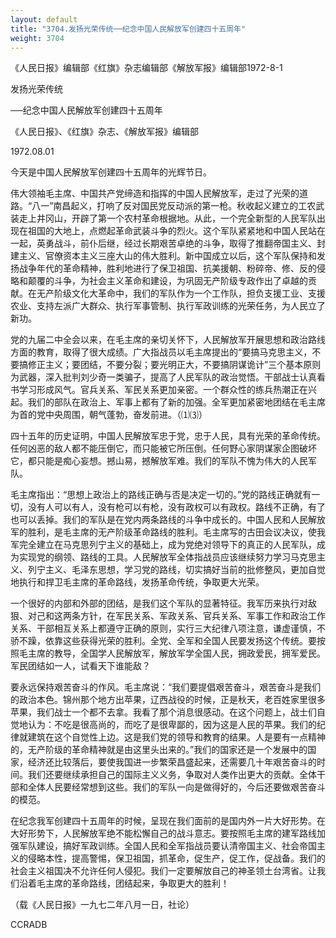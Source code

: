 ```yaml
---
layout: default
title: "3704.发扬光荣传统──纪念中国人民解放军创建四十五周年"
weight: 3704
---
```


《人民日报》编辑部《红旗》杂志编辑部《解放军报》编辑部1972-8-1

发扬光荣传统

──纪念中国人民解放军创建四十五周年

《人民日报》、《红旗》杂志、《解放军报》编辑部

1972.08.01

今天是中国人民解放军创建四十五周年的光辉节日。

伟大领袖毛主席、中国共产党缔造和指挥的中国人民解放军，走过了光荣的道路。“八一”南昌起义，打响了反对国民党反动派的第一枪。秋收起义建立的工农武装走上井冈山，开辟了第一个农村革命根据地。从此，一个完全新型的人民军队出现在祖国的大地上，点燃起革命武装斗争的烈火。这个军队紧紧地和中国人民站在一起，英勇战斗，前仆后继，经过长期艰苦卓绝的斗争，取得了推翻帝国主义、封建主义、官僚资本主义三座大山的伟大胜利。新中国成立以后，这个军队保持和发扬战争年代的革命精神，胜利地进行了保卫祖国、抗美援朝、粉碎帝、修、反的侵略和颠覆的斗争，为社会主义革命和建设，为巩固无产阶级专政作出了卓越的贡献。在无产阶级文化大革命中，我们的军队作为一个工作队，担负支援工业、支援农业、支持左派广大群众、执行军事管制、执行军政训练的光荣任务，为人民立了新功。

党的九届二中全会以来，在毛主席的亲切关怀下，人民解放军开展思想和政治路线方面的教育，取得了很大成绩。广大指战员以毛主席提出的“要搞马克思主义，不要搞修正主义；要团结，不要分裂；要光明正大，不要搞阴谋诡计”三个基本原则为武器，深入批判刘少奇一类骗子，提高了人民军队的政治觉悟。干部战士认真看书学习形成风气。官兵关系、军民关系更加亲密。一个群众性的练兵热潮正在兴起。我们的部队在政治上、军事上都有了新的加强。全军更加紧密地团结在毛主席为首的党中央周围，朝气蓬勃，奋发前进。（⑴⑶）

四十五年的历史证明，中国人民解放军忠于党，忠于人民，具有光荣的革命传统。任何凶恶的敌人都不能压倒它，而只能被它所压倒。任何野心家阴谋家企图破坏它，都只能是痴心妄想。撼山易，撼解放军难。我们的军队不愧为伟大的人民军队。

毛主席指出：“思想上政治上的路线正确与否是决定一切的。”党的路线正确就有一切，没有人可以有人，没有枪可以有枪，没有政权可以有政权。路线不正确，有了也可以丢掉。我们的军队是在党内两条路线的斗争中成长的。中国人民和人民解放军的胜利，是毛主席的无产阶级革命路线的胜利。毛主席写的古田会议决议，使我军完全建立在马克思列宁主义的基础上，成为党绝对领导下的真正的人民军队，成为实现党的纲领、路线的工具。人民解放军全体指战员应该继续努力学习马克思主义、列宁主义、毛泽东思想，学习党的路线，切实搞好当前的批修整风，更加自觉地执行和捍卫毛主席的革命路线，发扬革命传统，争取更大光荣。

一个很好的内部和外部的团结，是我们这个军队的显著特征。我军历来执行对敌狠、对己和这两条方针，在军民关系、军政关系、官兵关系、军事工作和政治工作关系、干部相互关系上都遵守正确的原则，实行三大纪律八项注意，谦虚谨慎，不骄不躁，依靠这些获得光荣的胜利。全党、全军和全国人民要发扬这个传统。要按照毛主席的教导，全国学人民解放军，解放军学全国人民，拥政爱民，拥军爱民。军民团结如一人，试看天下谁能敌？

要永远保持艰苦奋斗的作风。毛主席说：“我们要提倡艰苦奋斗，艰苦奋斗是我们的政治本色。锦州那个地方出苹果，辽西战役的时候，正是秋天，老百姓家里很多苹果，我们战士一个都不去拿。我看了那个消息很感动。在这个问题上，战士们自觉地认为：不吃是很高尚的，而吃了是很卑鄙的，因为这是人民的苹果。我们的纪律就建筑在这个自觉性上边。这是我们党的领导和教育的结果。人是要有一点精神的，无产阶级的革命精神就是由这里头出来的。”我们的国家还是一个发展中的国家，经济还比较落后，要使我国进一步繁荣昌盛起来，还需要几十年艰苦奋斗的时间。我们还要继续承担自己的国际主义义务，争取对人类作出更大的贡献。全体干部和全体人民要经常想到这些。我们的军队一向是做得好的，今后还要做艰苦奋斗的模范。

在纪念我军创建四十五周年的时候，呈现在我们面前的是国内外一片大好形势。在大好形势下，人民解放军绝不能松懈自己的战斗意志。要按照毛主席的建军路线加强军队建设，搞好军政训练。全国人民和全军指战员要认清帝国主义、社会帝国主义的侵略本性，提高警惕，保卫祖国，抓革命，促生产，促工作，促战备。我们的社会主义祖国决不允许任何人侵犯。我们一定要解放自己的神圣领土台湾省。让我们沿着毛主席的革命路线，团结起来，争取更大的胜利！

（载《人民日报》一九七二年八月一日，社论）

CCRADB


